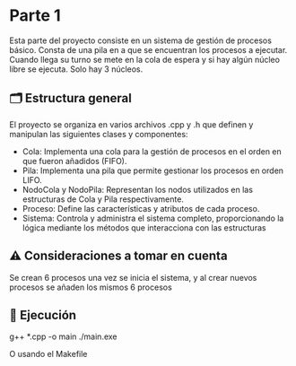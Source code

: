 # Parte 1

Esta parte del proyecto consiste en un sistema de gestión de procesos básico. Consta de una pila en a que se encuentran los procesos a ejecutar. Cuando llega su turno se mete en la cola de espera y si hay algún núcleo libre se ejecuta. Solo hay 3 núcleos.

## 🗂️ Estructura general

El proyecto se organiza en varios archivos .cpp y .h que definen y manipulan las siguientes clases y componentes:
* Cola: Implementa una cola para la gestión de procesos en el orden en que fueron añadidos (FIFO).
* Pila: Implementa una pila que permite gestionar los procesos en orden LIFO.
* NodoCola y NodoPila: Representan los nodos utilizados en las estructuras de Cola y Pila respectivamente.
* Proceso: Define las características y atributos de cada proceso.
* Sistema: Controla y administra el sistema completo, proporcionando la lógica mediante los métodos que interacciona con las estructuras

## ⚠️ Consideraciones a tomar en cuenta

Se crean 6 procesos una vez se inicia el sistema, y al crear nuevos procesos se añaden los mismos 6 procesos

## 🚀 Ejecución

g++ \*.cpp -o main
./main.exe

O usando el Makefile
